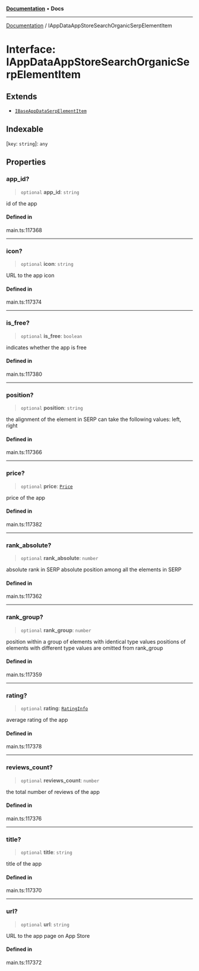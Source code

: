 [**Documentation**](../README.md) • **Docs**

***

[Documentation](../README.md) / IAppDataAppStoreSearchOrganicSerpElementItem

# Interface: IAppDataAppStoreSearchOrganicSerpElementItem

## Extends

- [`IBaseAppDataSerpElementItem`](IBaseAppDataSerpElementItem.md)

## Indexable

 \[`key`: `string`\]: `any`

## Properties

### app\_id?

> `optional` **app\_id**: `string`

id of the app

#### Defined in

main.ts:117368

***

### icon?

> `optional` **icon**: `string`

URL to the app icon

#### Defined in

main.ts:117374

***

### is\_free?

> `optional` **is\_free**: `boolean`

indicates whether the app is free

#### Defined in

main.ts:117380

***

### position?

> `optional` **position**: `string`

the alignment of the element in SERP
can take the following values:
left, right

#### Defined in

main.ts:117366

***

### price?

> `optional` **price**: [`Price`](../classes/Price.md)

price of the app

#### Defined in

main.ts:117382

***

### rank\_absolute?

> `optional` **rank\_absolute**: `number`

absolute rank in SERP
absolute position among all the elements in SERP

#### Defined in

main.ts:117362

***

### rank\_group?

> `optional` **rank\_group**: `number`

position within a group of elements with identical type values
positions of elements with different type values are omitted from rank_group

#### Defined in

main.ts:117359

***

### rating?

> `optional` **rating**: [`RatingInfo`](../classes/RatingInfo.md)

average rating of the app

#### Defined in

main.ts:117378

***

### reviews\_count?

> `optional` **reviews\_count**: `number`

the total number of reviews of the app

#### Defined in

main.ts:117376

***

### title?

> `optional` **title**: `string`

title of the app

#### Defined in

main.ts:117370

***

### url?

> `optional` **url**: `string`

URL to the app page on App Store

#### Defined in

main.ts:117372
